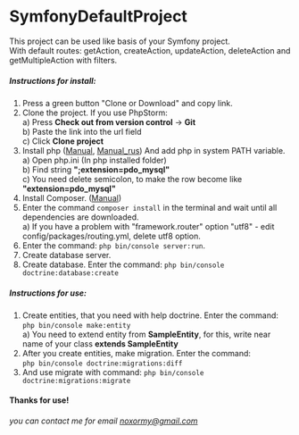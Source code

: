 # SymfonyDefaultProject
This project can be used like basis of your Symfony project. <br/>
With default routes: getAction, createAction, updateAction, deleteAction and getMultipleAction
with filters.

##### Instructions for install:
1. Press a green button "Clone or Download" and copy link.
2. Clone the project. If you use PhpStorm:<br/> 
    a) Press **Check out from version control** -> **Git** <br/>
    b) Paste the link into the url field <br/>
    c) Click **Clone project**
3. Install php ([Manual][http://php.net/manual/ru/install.php], [Manual_rus][http://iantonov.me/page/ustanovka-php-71-v-windows-komandnaja-stroka]) And add php in system PATH variable.<br/>
    a) Open php.ini (In php installed folder) <br/>
    b) Find string **";extension=pdo_mysql"** <br/>
    c) You need delete semicolon, to make the row become like **"extension=pdo_mysql"**
4. Install Composer. ([Manual][https://getcomposer.org/download/])
5. Enter the command `composer install` in the terminal and wait until all dependencies are downloaded. <br/>
    a) If you have a problem with "framework.router" option "utf8" - edit config/packages/routing.yml, delete utf8 option.
6. Enter the command: `php bin/console server:run`. <br/>
7. Create database server.
8. Create database. Enter the command: `php bin/console doctrine:database:create`


[http://php.net/manual/ru/install.php]: http://php.net/manual/ru/install.windows.tools.php
[http://iantonov.me/page/ustanovka-php-71-v-windows-komandnaja-stroka]: http://iantonov.me/page/ustanovka-php-71-v-windows-komandnaja-stroka
[https://getcomposer.org/download/]: https://getcomposer.org/download/

##### Instructions for use:

1. Create entities, that you need with help doctrine. Enter the command: <br/>
 `php bin/console make:entity` <br/>
 a) You need to extend entity from **SampleEntity**, for this, write near name of your class **extends SampleEntity**
2. After you create entities, make migration. Enter the command: <br/>
  `php bin/console doctrine:migrations:diff`
3. And use migrate with command:
  `php bin/console doctrine:migrations:migrate`


#### Thanks for use!

###### you can contact me for email noxormy@gmail.com
